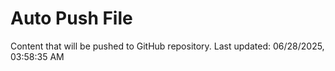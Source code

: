 # Auto Push File

Content that will be pushed to GitHub repository.
Last updated: 06/28/2025, 03:58:35 AM